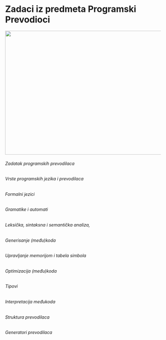 # Zadaci iz predmeta Programski Prevodioci 

<p align="center">
  <img width="600" height="400" src="http://www.rgpvonline.com/answer/ppl/img/3.jpg">
</p>


###### Zadatak programskih prevodilaca
###### Vrste programskih jezika i prevodilaca
###### Formalni jezici
###### Gramatike i automati
###### Leksička, sintaksna i semantička analiza,
###### Generisanje (među)koda
###### Upravljanje memorijom i tabela simbola
###### Optimizacija (među)koda
###### Tipovi
###### Interpretacija međukoda
###### Struktura prevodilaca
###### Generatori prevodilaca

